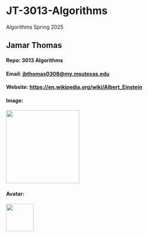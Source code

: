 # JT-3013-Algorithms
Algorithms Spring 2025

## Jamar Thomas 

#### Repo: 3013 Algorithms

#### Email: jbthomas0308@my.msutexas.edu

#### Website: https://en.wikipedia.org/wiki/Albert_Einstein

#### Image:

<img src="https://images2.imgbox.com/b3/d5/09sLKh1N_o.png" width="200">

#### Avatar:

<img src="https://images2.imgbox.com/ae/bd/tERTAGTL_o.png" width="75">
